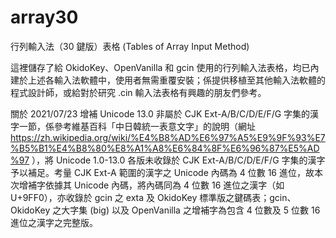 # array30
行列輸入法（30 鍵版）表格 (Tables of Array Input Method)

這裡儲存了給 OkidoKey、OpenVanilla 和 gcin 使用的行列輸入法表格，均已內建於上述各輸入法軟體中，使用者無需重覆安裝；係提供移植至其他輸入法軟體的程式設計師，或給對於研究 .cin 輸入法表格有興趣的朋友們參考。

關於 2021/07/23 增補 Unicode 13.0 非屬於 CJK Ext-A/B/C/D/E/F/G 字集的漢字一節，係參考維基百科「中日韓統一表意文字」的說明（網址 https://zh.wikipedia.org/wiki/%E4%B8%AD%E6%97%A5%E9%9F%93%E7%B5%B1%E4%B8%80%E8%A1%A8%E6%84%8F%E6%96%87%E5%AD%97 ），將 Unicode 1.0-13.0 各版未收錄於 CJK Ext-A/B/C/D/E/F/G 字集的漢字予以補足。考量 CJK Ext-A 範圍的漢字之 Unicode 內碼為 4 位數 16 進位，故本次增補字依據其 Unicode 內碼，將內碼同為 4 位數 16 進位之漢字（如 U+9FF0），亦收錄於 gcin 之 exta 及 OkidoKey 標準版之鍵碼表；gcin、OkidoKey 之大字集 (big) 以及 OpenVanilla 之增補字為包含 4 位數及 5 位數 16 進位之漢字之完整版。
